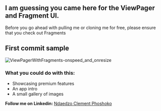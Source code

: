 ## I am guessing you came here for the ViewPager and Fragment UI.
Before you go ahead with pulling me or cloning me for free, please ensure that you check out Fragments

## First commit sample
![ViewPagerWithFragments-onspeed_and_onresize](https://github.com/NdaedzoPhoshoko/FragmentAndViewPager/assets/121657564/40ed4d5e-fdfb-4062-b6ef-3d57aac54c36)

### What you could do with this:
<ul><li>Showcasing premium features</li>
  <li>An app intro</li>
  <li>A small gallery of images</li>
</ul>

<b>Follow me on Linkedin: </b> <a href="https://www.linkedin.com/in/phoshokondaedzo/">Ndaedzo Clement Phoshoko</a>
